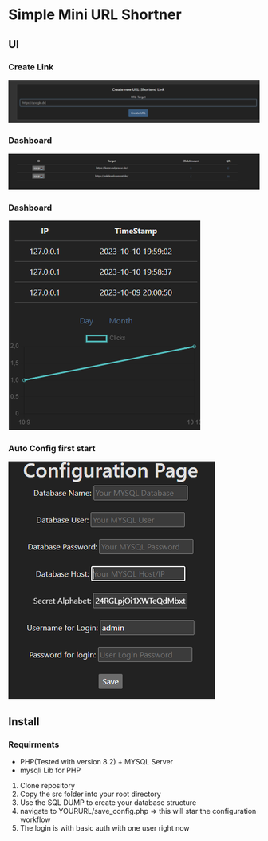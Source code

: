 # Simple Mini URL Shortner


## UI

### Create Link
![Alt Text](img/target.png)

### Dashboard
![Alt Text](img/dashboard.png)

### Dashboard
![Alt Text](img/stats.png)


### Auto Config first start
![Alt Text](img/Config.png)


## Install

### Requirments
- PHP(Tested with version 8.2) + MYSQL Server
- mysqli Lib for PHP

1. Clone repository
2. Copy the src folder into your root directory
3. Use the SQL DUMP to create your database structure
4. navigate to YOURURL/save_config.php => this will star the configuration workflow
5. The login is with basic auth with one user right now
